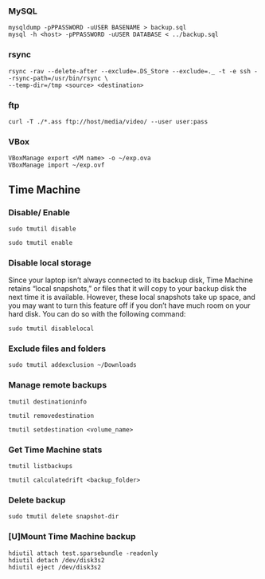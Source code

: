 ### MySQL

    mysqldump -pPPASSWORD -uUSER BASENAME > backup.sql  
    mysql -h <host> -pPPASSWORD -uUSER DATABASE < ../backup.sql


### rsync

    rsync -rav --delete-after --exclude=.DS_Store --exclude=._ -t -e ssh --rsync-path=/usr/bin/rsync \
    --temp-dir=/tmp <source> <destination>

### ftp

    curl -T ./*.ass ftp://host/media/video/ --user user:pass

### VBox

    VBoxManage export <VM name> -o ~/exp.ova
    VBoxManage import ~/exp.ovf 

## Time Machine

### Disable/ Enable

	sudo tmutil disable

	sudo tmutil enable

### Disable local storage

Since your laptop isn’t always connected to its backup disk, Time Machine retains “local snapshots,” or files that it will copy to your backup disk the next time it is available. However, these local snapshots take up space, and you may want to turn this feature off if you don’t have much room on your hard disk. You can do so with the following command:

	sudo tmutil disablelocal

### Exclude files and folders

	sudo tmutil addexclusion ~/Downloads

### Manage remote backups

	tmutil destinationinfo

	tmutil removedestination

	tmutil setdestination <volume_name>

### Get Time Machine stats

	tmutil listbackups

	tmutil calculatedrift <backup_folder>


### Delete backup

	sudo tmutil delete snapshot-dir

### [U]Mount Time Machine backup

    hdiutil attach test.sparsebundle -readonly
    hdiutil detach /dev/disk3s2
    hdiutil eject /dev/disk3s2
